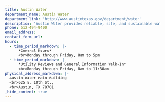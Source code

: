 ```yaml
---
title: Austin Water
department_name: Austin Water
department_link: 'http://www.austintexas.gov/department/water'
description: 'Austin Water provides reliable, safe, and sustainable water services to Austin residents.'
phone: 512-494-9400
email_address:
contact_form_url:
hours:
  - time_period_markdown: |-
      *General Hours*
      <br>Monday through Friday, 8am to 5pm
  - time_period_markdown: |-
      *Utility Reviews and General Information Walk-In*
      <br>Monday through Friday, 8am to 11:30am
physical_address_markdown: |-
  Austin Water Main Building
  <br>625 E. 10th St.,
  <br>Austin, TX 78701
_hide_content: true
---
```

